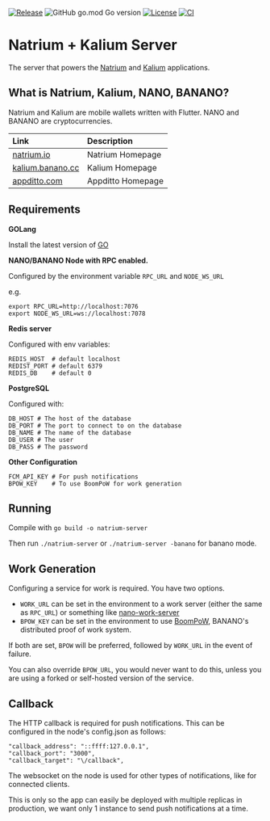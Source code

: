 [![Release](https://img.shields.io/github/v/release/appditto/natrium-wallet-server)](https://github.com/bitcoinnanolabs/infinitum-server/releases/latest) ![GitHub go.mod Go version](https://img.shields.io/github/go-mod/go-version/appditto/natrium-wallet-server) [![License](https://img.shields.io/github/license/appditto/natrium-wallet-server)](https://github.com/bitcoinnanolabs/infinitum-server/blob/master/LICENSE) [![CI](https://github.com/bitcoinnanolabs/infinitum-server/workflows/CI/badge.svg)](https://github.com/bitcoinnanolabs/infinitum-server/actions?query=workflow%3ACI)

# Natrium + Kalium Server

The server that powers the [Natrium](https://natrium.io) and [Kalium](https://kalium.banano.cc) applications.

## What is Natrium, Kalium, NANO, BANANO?

Natrium and Kalium are mobile wallets written with Flutter. NANO and BANANO are cryptocurrencies.

| Link                                         | Description       |
| :------------------------------------------- | :---------------- |
| [natrium.io](https://natrium.io)             | Natrium Homepage  |
| [kalium.banano.cc](https://kalium.banano.cc) | Kalium Homepage   |
| [appditto.com](https://appditto.com)         | Appditto Homepage |

## Requirements

**GOLang**

Install the latest version of [GO](https://go.dev)

**NANO/BANANO Node with RPC enabled.**

Configured by the environment variable `RPC_URL` and `NODE_WS_URL`

e.g.

```
export RPC_URL=http://localhost:7076
export NODE_WS_URL=ws://localhost:7078
```

**Redis server**

Configured with env variables:

```
REDIS_HOST  # default localhost
REDIST_PORT # default 6379
REDIS_DB    # default 0
```

**PostgreSQL**

Configured with:

```
DB_HOST # The host of the database
DB_PORT # The port to connect to on the database
DB_NAME # The name of the database
DB_USER # The user
DB_PASS # The password
```

**Other Configuration**

```
FCM_API_KEY # For push notifications
BPOW_KEY    # To use BoomPoW for work generation
```

## Running

Compile with `go build -o natrium-server`

Then run `./natrium-server` or `./natrium-server -banano` for banano mode.

## Work Generation

Configuring a service for work is required. You have two options.

- `WORK_URL` can be set in the environment to a work server (either the same as `RPC_URL`) or something like [nano-work-server](https://github.com/nanocurrency/nano-work-server)
- `BPOW_KEY` can be set in the environment to use [BoomPoW](https://boompow.banano.cc), BANANO's distributed proof of work system.

If both are set, `BPOW` will be preferred, followed by `WORK_URL` in the event of failure.

You can also override `BPOW_URL`, you would never want to do this, unless you are using a forked or self-hosted version of the service.

## Callback

The HTTP callback is required for push notifications. This can be configured in the node's config.json as follows:

```
"callback_address": "::ffff:127.0.0.1",
"callback_port": "3000",
"callback_target": "\/callback",
```

The websocket on the node is used for other types of notifications, like for connected clients.

This is only so the app can easily be deployed with multiple replicas in production, we want only 1 instance to send push notifications at a time.
